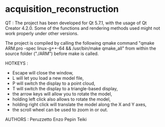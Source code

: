 # acquisition_reconstruction

QT :
The project has been developed for Qt 5.7.1, with the usage of Qt Creator 4.2.0. Some of the
functions and rendering methods used might not work properly under other versions.

The project is compiled by calling the following qmake command "qmake ARM.pro -spec linux-g++-64 
&& /usr/bin/make qmake_all" from within the source folder ("./ARM") before make is called.

HOTKEYS :
 - Escape will close the window,
 - L will let you load a new model file,
 - P will switch the display to a point cloud,
 - T will switch the display to a triangle-based display,
 - the arrow keys will allow you to rotate the model,
 - holding left click also allows to rotate the model,
 - holding right click will translate the model along the X and Y axes,
 - the scroll wheel can be used to zoom in or out.

AUTHORS :
Peruzzetto Enzo
Pepin Teiki
